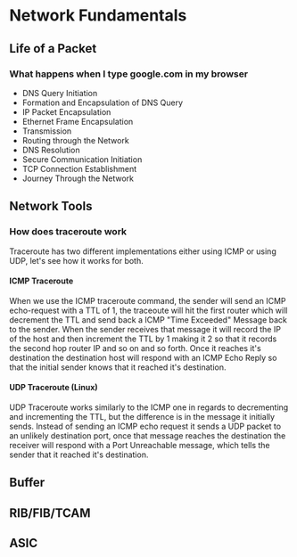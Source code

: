 # Network Fundamentals

## Life of a Packet
### What happens when I type google.com in my browser
- DNS Query Initiation
- Formation and Encapsulation of DNS Query
- IP Packet Encapsulation
- Ethernet Frame Encapsulation
- Transmission
- Routing through the Network
- DNS Resolution
- Secure Communication Initiation
- TCP Connection Establishment
- Journey Through the Network

## Network Tools
### How does traceroute work
Traceroute has two different implementations either using ICMP or using UDP, let's see how it works for both.

#### ICMP Traceroute 
When we  use the ICMP traceroute command, the sender will send an ICMP echo-request with a TTL of 1, the traceoute will hit the first router which will decrement the TTL and send back a ICMP "Time Exceeded" Message back to the sender. When the sender receives that message it will record the IP of the host and then increment the TTL by 1 making it 2 so that it records the second hop router IP and so on and so forth. Once it reaches it's destination the destination host will respond with an ICMP Echo Reply so that the initial sender knows that it reached it's destination.

#### UDP Traceroute (Linux)
UDP Traceroute works similarly to the ICMP one in regards to decrementing and incrementing the TTL, but the difference is in the message it initially sends. Instead of sending an ICMP echo request it sends a UDP packet to an unlikely destination port, once that message reaches the destination the receiver will respond with a Port Unreachable message, which tells the sender that it reached it's destination.

## Buffer
## RIB/FIB/TCAM
## ASIC

